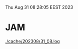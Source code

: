 Thu Aug 31 08:28:05 EEST 2023
# JAM
<a href='./cache/202308/31_08.log'>./cache/202308/31_08.log</a>
